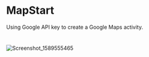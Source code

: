 # MapStart
Using Google API key to create a Google Maps activity.

#
![Screenshot_1589555465](https://user-images.githubusercontent.com/44229050/82066265-126ccd00-96c7-11ea-9aa3-f53dca9b4b38.png)
